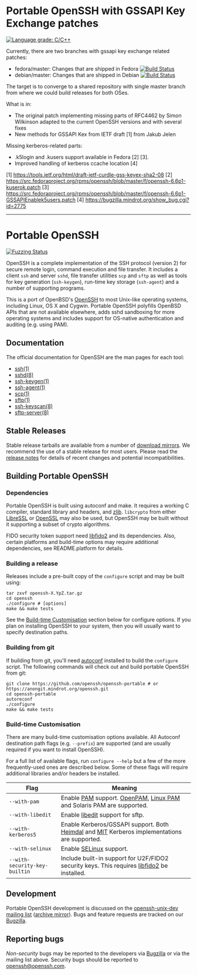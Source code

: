 Portable OpenSSH with GSSAPI Key Exchange patches
=================================================

[![Language grade: C/C++](https://img.shields.io/lgtm/grade/cpp/g/openssh-gsskex/openssh-gsskex.svg?logo=lgtm&logoWidth=18)](https://lgtm.com/projects/g/openssh-gsskex/openssh-gsskex/context:cpp)

Currently, there are two branches with gssapi key exchange related
patches:

 * fedora/master: Changes that are shipped in Fedora [![Build Status](https://travis-ci.org/openssh-gsskex/openssh-gsskex.svg?branch=fedora%2Fmaster)](https://travis-ci.org/openssh-gsskex/openssh-gsskex)
 * debian/master: Changes that are shipped in Debian [![Build Status](https://travis-ci.org/openssh-gsskex/openssh-gsskex.svg?branch=debian%2Fmaster)](https://travis-ci.org/openssh-gsskex/openssh-gsskex)

The target is to converge to a shared repository with single master
branch from where we could build releases for both OSes.


What is in:

 * The original patch implementing missing parts of RFC4462 by Simon Wilkinson
   adapted to the current OpenSSH versions and with several fixes
 * New methods for GSSAPI Kex from IETF draft [1] from Jakub Jelen


Missing kerberos-related parts:

 * .k5login and .kusers support available in Fedora [2] [3].
 * Improved handling of kerberos ccache location [4]



[1] https://tools.ietf.org/html/draft-ietf-curdle-gss-keyex-sha2-08
[2] https://src.fedoraproject.org/rpms/openssh/blob/master/f/openssh-6.6p1-kuserok.patch
[3] https://src.fedoraproject.org/rpms/openssh/blob/master/f/openssh-6.6p1-GSSAPIEnablek5users.patch
[4] https://bugzilla.mindrot.org/show_bug.cgi?id=2775

-------------------------------------------------------------------------------

# Portable OpenSSH

[![Fuzzing Status](https://oss-fuzz-build-logs.storage.googleapis.com/badges/openssh.svg)](https://bugs.chromium.org/p/oss-fuzz/issues/list?sort=-opened&can=1&q=proj:openssh)

OpenSSH is a complete implementation of the SSH protocol (version 2) for secure remote login, command execution and file transfer. It includes a client ``ssh`` and server ``sshd``, file transfer utilities ``scp`` and ``sftp`` as well as tools for key generation (``ssh-keygen``), run-time key storage (``ssh-agent``) and a number of supporting programs.

This is a port of OpenBSD's [OpenSSH](https://openssh.com) to most Unix-like operating systems, including Linux, OS X and Cygwin. Portable OpenSSH polyfills OpenBSD APIs that are not available elsewhere, adds sshd sandboxing for more operating systems and includes support for OS-native authentication and auditing (e.g. using PAM).

## Documentation

The official documentation for OpenSSH are the man pages for each tool:

* [ssh(1)](https://man.openbsd.org/ssh.1)
* [sshd(8)](https://man.openbsd.org/sshd.8)
* [ssh-keygen(1)](https://man.openbsd.org/ssh-keygen.1)
* [ssh-agent(1)](https://man.openbsd.org/ssh-agent.1)
* [scp(1)](https://man.openbsd.org/scp.1)
* [sftp(1)](https://man.openbsd.org/sftp.1)
* [ssh-keyscan(8)](https://man.openbsd.org/ssh-keyscan.8)
* [sftp-server(8)](https://man.openbsd.org/sftp-server.8)

## Stable Releases

Stable release tarballs are available from a number of [download mirrors](https://www.openssh.com/portable.html#downloads). We recommend the use of a stable release for most users. Please read the [release notes](https://www.openssh.com/releasenotes.html) for details of recent changes and potential incompatibilities.

## Building Portable OpenSSH

### Dependencies

Portable OpenSSH is built using autoconf and make. It requires a working C compiler, standard library and headers, and [zlib](https://www.zlib.net/). ``libcrypto`` from either [LibreSSL](https://www.libressl.org/) or [OpenSSL](https://www.openssl.org) may also be used, but OpenSSH may be built without it supporting a subset of crypto algorithms.

FIDO security token support need [libfido2](https://github.com/Yubico/libfido2) and its dependencies. Also, certain platforms and build-time options may require additional dependencies, see README.platform for details.

### Building a release

Releases include a pre-built copy of the ``configure`` script and may be built using:

```
tar zxvf openssh-X.YpZ.tar.gz
cd openssh
./configure # [options]
make && make tests
```

See the [Build-time Customisation](#build-time-customisation) section below for configure options. If you plan on installing OpenSSH to your system, then you will usually want to specify destination paths.
 
### Building from git

If building from git, you'll need [autoconf](https://www.gnu.org/software/autoconf/) installed to build the ``configure`` script. The following commands will check out and build portable OpenSSH from git:

```
git clone https://github.com/openssh/openssh-portable # or https://anongit.mindrot.org/openssh.git
cd openssh-portable
autoreconf
./configure
make && make tests
```

### Build-time Customisation

There are many build-time customisation options available. All Autoconf destination path flags (e.g. ``--prefix``) are supported (and are usually required if you want to install OpenSSH).

For a full list of available flags, run ``configure --help`` but a few of the more frequently-used ones are described below. Some of these flags will require additional libraries and/or headers be installed.

Flag | Meaning
--- | ---
``--with-pam`` | Enable [PAM](https://en.wikipedia.org/wiki/Pluggable_authentication_module) support. [OpenPAM](https://www.openpam.org/), [Linux PAM](http://www.linux-pam.org/) and Solaris PAM are supported.
``--with-libedit`` | Enable [libedit](https://www.thrysoee.dk/editline/) support for sftp.
``--with-kerberos5`` | Enable Kerberos/GSSAPI support. Both [Heimdal](https://www.h5l.org/) and [MIT](https://web.mit.edu/kerberos/) Kerberos implementations are supported.
``--with-selinux`` | Enable [SELinux](https://en.wikipedia.org/wiki/Security-Enhanced_Linux) support.
``--with-security-key-builtin`` | Include built-in support for U2F/FIDO2 security keys. This requires [libfido2](https://github.com/Yubico/libfido2) be installed.

## Development

Portable OpenSSH development is discussed on the [openssh-unix-dev mailing list](https://lists.mindrot.org/mailman/listinfo/openssh-unix-dev) ([archive mirror](https://marc.info/?l=openssh-unix-dev)). Bugs and feature requests are tracked on our [Bugzilla](https://bugzilla.mindrot.org/).

## Reporting bugs

_Non-security_ bugs may be reported to the developers via [Bugzilla](https://bugzilla.mindrot.org/) or via the mailing list above. Security bugs should be reported to [openssh@openssh.com](mailto:openssh.openssh.com).
